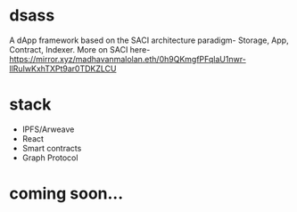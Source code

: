 # dsass
A dApp framework based on the SACI architecture paradigm- Storage, App, Contract, Indexer. More on SACI here- https://mirror.xyz/madhavanmalolan.eth/0h9QKmgfPFqlaU1nwr-llRuIwKxhTXPt9ar0TDKZLCU 

# stack 

- IPFS/Arweave
- React
- Smart contracts
- Graph Protocol 

# coming soon...
